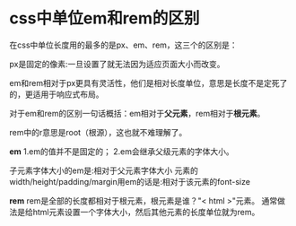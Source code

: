 
# css中单位em和rem的区别

在css中单位长度用的最多的是px、em、rem，这三个的区别是：

px是固定的像素:一旦设置了就无法因为适应页面大小而改变。

em和rem相对于px更具有灵活性，他们是相对长度单位，意思是长度不是定死了的，更适用于响应式布局。

对于em和rem的区别一句话概括：em相对于**父元素**，rem相对于**根元素**。

rem中的r意思是root（根源），这也就不难理解了。

**em**
1.em的值并不是固定的；
2.em会继承父级元素的字体大小。

子元素字体大小的em是:相对于父元素字体大小
元素的width/height/padding/margin用em的话是:相对于该元素的font-size

**rem**
rem是全部的长度都相对于根元素，根元素是谁？"< html >"元素。
通常做法是给html元素设置一个字体大小，然后其他元素的长度单位就为rem。